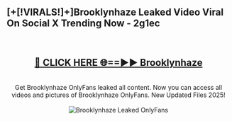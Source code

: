 <h2>[+[!VIRALS!]+]Brooklynhaze Leaked Video Viral On Social X Trending Now - 2g1ec</h2>
<br>
<div align="center">
<h2><a href="https://libra.edu.pl?Brooklynhaze" rel="nofollow">🔴 CLICK HERE 🌐==►► Brooklynhaze</a></h2>
<br>
Get Brooklynhaze OnlyFans leaked all content. Now you can access all videos and pictures of Brooklynhaze OnlyFans. New Updated Files 2025!
<br>
<br>
<a href="https://libra.edu.pl?Brooklynhaze" rel="nofollow" data-target="animated-image.originalLink"><img src="https://i.ibb.co.com/WyWwxjT/player-gif2.gif" alt="Brooklynhaze Leaked OnlyFans" style="max-width: 100%; display: inline-block;" data-target="animated-image.originalImage"></a>
</div>
<br>